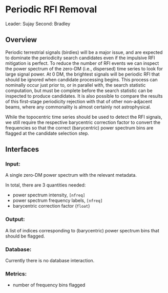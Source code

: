 # Periodic RFI Removal

Leader: Sujay
Second: Bradley


## Overview
Periodic terrestrial signals (birdies) will be a major issue, and are expected
to dominate the periodicity search candidates even if the impulsive RFI
mitigation is perfect. To reduce the number of RFI events we can inspect the
power spectrum of the zero-DM (i.e., dispersed) time series to look for large
signal power. At 0 DM, the brightest signals will be periodic RFI that should be
ignored when candidate processing begins. This process can nominally occur just
prior to, or in parallel with, the search statistic computation, but must be
complete before the search statistic can be inspected to produce candidates. It
is also possible to compare the results of this first-stage periodicity
rejection with that of other non-adjacent beams, where any commonality is almost
certainly not astrophysical.

While the topocentric time series should be used to detect the RFI signals, we
still require the respective barycentric correction factor to convert the
frequencies so that the correct (barycentric) power spectrum bins are flagged at
the candidate selection step.

## Interfaces


### Input:
A single zero-DM power spectrum with the relevant metadata.

In total, there are 3 quantities needed:
  - power spectrum intensity, `[nfreq]`
  - power spectrum frequency labels, `[nfreq]`
  - barycentric correction factor (`float`)

### Output:
A list of indices corresponding to (barycentric) power spectrum bins that
should be flagged.


### Database:
Currently there is no database interaction.


### Metrics:
- number of frequency bins flagged
